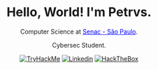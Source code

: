<div align="center">
<h1>Hello, World! I'm Petrvs.</h1>
<p>Computer Science at <a href="https://www.sp.senac.br/" style="color:blue;">Senac - São Paulo</a>.</p>
<p>Cybersec Student.</p>
<a href="https://tryhackme.com/p/0xPetrvs"><img src="https://img.shields.io/badge/TryHackMe-212C42?style=for-the-badge&logo=TryHackMe&logoColor=white" alt="TryHackMe"></a>
<a href="https://www.linkedin.com/in/0xpetrvs/"><img src="https://img.shields.io/badge/LinkedIn-0077B5?style=for-the-badge&logo=linkedin&logoColor=white" alt="Linkedin"></a>
<a href="https://app.hackthebox.com/profile/1797143"><img src="https://img.shields.io/badge/HackTheBox-111927?style=for-the-badge&logo=Hack%20The%20Box&logoColor=9FEF00" alt="HackTheBox"></a>
</div>
